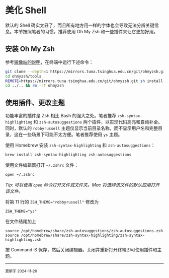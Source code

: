 # 美化 Shell

默认的 Shell 确实太丑了，而且所有地方用一样的字体也会导致无法分辨关键信息。本节按照笔者的习惯，推荐使用 Oh My Zsh 和一些插件来让它更加好用。

## 安装 Oh My Zsh

参考[镜像站的说明](https://mirrors.tuna.tsinghua.edu.cn/help/ohmyzsh.git/)，在终端中运行下述命令：

```bash
git clone --depth=1 https://mirrors.tuna.tsinghua.edu.cn/git/ohmyzsh.git
cd ohmyzsh/tools
REMOTE=https://mirrors.tuna.tsinghua.edu.cn/git/ohmyzsh.git sh install.sh
cd ../.. && rm -rf ohmyzsh
```


## 使用插件、更改主题

功能丰富的插件是 Zsh 相比 Bash 的强大之处。笔者推荐 `zsh-syntax-highlighting` 和 `zsh-autosuggestions` 两个插件，以实现代码高亮和自动补全。同时，默认的 `robbyrussell` 主题仅显示当前目录名称，而不显示用户名和完整目录，这在一些场景下可能不太方便。笔者推荐使用 `ys` 主题。

使用 Homebrew 安装 `zsh-syntax-highlighting` 和 `zsh-autosuggestions`：

```bash
brew install zsh-syntax-highlighting zsh-autosuggestions
```

使用文件编辑器打开 `~/.zshrc` 文件：

```bash
open ~/.zshrc
```

*Tip: 可以使用 `open` 命令打开文件或文件夹。Mac 将选择该文件的默认应用打开该文件。*

将第 11 行的 `ZSH_THEME="robbyrussell"` 修改为

```
ZSH_THEME="ys"
```

在文件结尾加上
```
source /opt/homebrew/share/zsh-autosuggestions/zsh-autosuggestions.zsh
source /opt/homebrew/share/zsh-syntax-highlighting/zsh-syntax-highlighting.zsh
```

按 Command-S 保存，然后关闭编辑器。关闭并重新打开终端即可使用插件和主题。


---

<small>
更新于 2024-11-20
</small>
